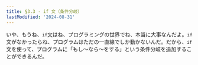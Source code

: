 ```yaml
---
title: §3.3 - if 文（条件分岐）
lastModified: '2024-08-31'
---
```


いや、もうね、`if`文はね、プログラミングの世界でね、本当に大事なんだよ。`if`文がなかったらね、プログラムはただの一直線でしか動かないんだ。だから、`if`文を使って、プログラムに「もし〜なら〜をする」という条件分岐を追加することができるんだ。
